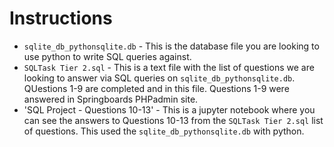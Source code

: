 # Instructions

- `sqlite_db_pythonsqlite.db` - This is the database file you are looking to use python to write SQL queries against.
- `SQLTask Tier 2.sql` - This is a text file with the list of questions we are looking to answer via SQL queries on `sqlite_db_pythonsqlite.db`. QUestions 1-9 are completed and in this file. Questions 1-9 were answered in Springboards PHPadmin site. 
- 'SQL Project - Questions 10-13' - This is a jupyter notebook where you can see the answers to Questions 10-13 from the `SQLTask Tier 2.sql` list of questions. This used the `sqlite_db_pythonsqlite.db` with python. 
